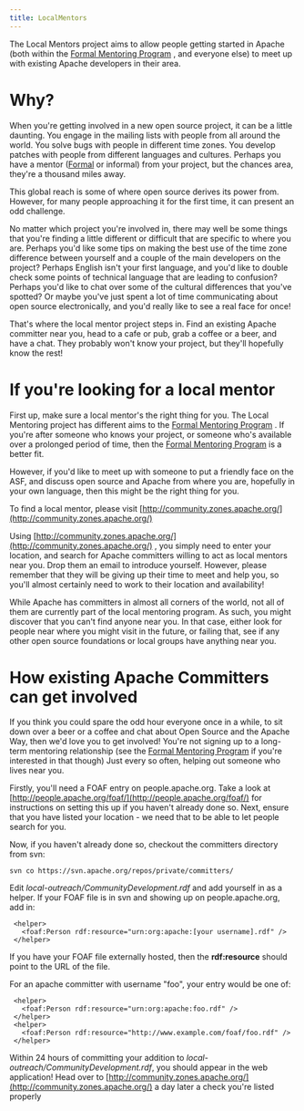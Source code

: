 ```yaml
---
title: LocalMentors
---
```


The Local Mentors project aims to allow people getting started in Apache
(both within the [Formal Mentoring Program](mentoringprogramme.html)
, and everyone else) to meet up with existing Apache developers in their
area.

<a name="LocalMentors-Why?"></a>
# Why?

When you're getting involved in a new open source project, it can be a little daunting. You engage in the mailing lists with people from all around the world. You solve bugs with people in different time zones. You develop patches with people from different languages and cultures. Perhaps you have a mentor ([Formal](mentoringprogramme.html)
 or informal) from your project, but the chances area, they're a thousand
miles away.

This global reach is some of where open source derives its power from.
However, for many people approaching it for the first time, it can present
an odd challenge.

No matter which project you're involved in, there may well be some things
that you're finding a little different or difficult that are specific to
where you are. Perhaps you'd like some tips on making the best use of the
time zone difference between yourself and a couple of the main developers
on the project? Perhaps English isn't your first language, and you'd like
to double check some points of technical language that are leading to
confusion? Perhaps you'd like to chat over some of the cultural differences
that you've spotted? Or maybe you've just spent a lot of time communicating
about open source electronically, and you'd really like to see a real face
for once\!

That's where the local mentor project steps in. Find an existing Apache
committer near you, head to a cafe or pub, grab a coffee or a beer, and
have a chat. They probably won't know your project, but they'll hopefully
know the rest\!


<a name="LocalMentors-Ifyou'relookingforalocalmentor"></a>
# If you're looking for a local mentor

First up, make sure a local mentor's the right thing for you. The Local
Mentoring project has different aims to the [Formal Mentoring Program](mentoringprogramme.html)
. If you're after someone who knows your project, or someone who's
available over a prolonged period of time, then the 
[Formal Mentoring Program](mentoringprogramme.html) is a better fit.

However, if you'd like to meet up with someone to put a friendly face on
the ASF, and discuss open source and Apache from where you are, hopefully
in your own language, then this might be the right thing for you.

  
  

To find a local mentor, please visit [http://community.zones.apache.org/](http://community.zones.apache.org/)

  
  

Using [http://community.zones.apache.org/](http://community.zones.apache.org/)
, you simply need to enter your location, and search for Apache committers
willing to act as local mentors near you. Drop them an email to introduce
yourself. However, please remember that they will be giving up their time
to meet and help you, so you'll almost certainly need to work to their
location and availability\!

While Apache has committers in almost all corners of the world, not all of
them are currently part of the local mentoring program. As such, you might
discover that you can't find anyone near you. In that case, either look for
people near where you might visit in the future, or failing that, see if
any other open source foundations or local groups have anything near you.

<a name="LocalMentors-HowexistingApacheCommitterscangetinvolved"></a>
# How existing Apache Committers can get involved

If you think you could spare the odd hour everyone once in a while, to sit
down over a beer or a coffee and chat about Open Source and the Apache Way,
then we'd love you to get involved\! You're not signing up to a long-term
mentoring relationship (see the [Formal Mentoring Program](mentoringprogramme.html)
 if you're interested in that though) Just every so often, helping out
someone who lives near you.

Firstly, you'll need a FOAF entry on people.apache.org. Take a look at [http://people.apache.org/foaf/](http://people.apache.org/foaf/)
 for instructions on setting this up if you haven't already done so. Next,
ensure that you have listed your location - we need that to be able to let
people search for you.

Now, if you haven't already done so, checkout the committers directory from
svn:

    svn co https://svn.apache.org/repos/private/committers/


Edit *local-outreach/CommunityDevelopment.rdf* and add yourself in as a
helper. If your FOAF file is in svn and showing up on people.apache.org,
add in:

     <helper>
       <foaf:Person rdf:resource="urn:org:apache:[your username].rdf" />
     </helper>

If you have your FOAF file externally hosted, then the **rdf:resource**
should point to the URL of the file.

For an apache committer with username "foo", your entry would be one of:

     <helper>
       <foaf:Person rdf:resource="urn:org:apache:foo.rdf" />
     </helper>
     <helper>
       <foaf:Person rdf:resource="http://www.example.com/foaf/foo.rdf" />
     </helper>


Within 24 hours of committing your addition to
*local-outreach/CommunityDevelopment.rdf*, you should appear in the web
application\! Head over to [http://community.zones.apache.org/](http://community.zones.apache.org/)
 a day later a check you're listed properly
